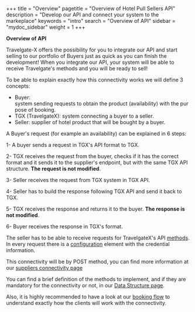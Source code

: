 +++
title = "Overview"
pagetitle = "Overview of Hotel Pull Sellers API"
description = "Develop our API and connect your system to the markeplace"
keywords = "intro"
search = "Overview of API"
sidebar = "mydoc_sidebar"
weight = 1
+++

**Overview of API**

Travelgate-X offers the possibility for you to integrate our API and start selling to our portfolio of Buyers just as quick as you can finish the development!
When you integrate our API, your system will be able to receive Travelgate's methods and you will be ready to sell!  

To be able to explain exactly how this connectivity works we will define 3 concepts:

- Buyer: system sending requests to obtain the product (availability) with the purpose of booking.
- TGX (TravelgateX): system connecting a buyer to a seller.
- Seller: supplier of hotel product that will be bought by a buyer.

A Buyer's request (for example an availability) can be explained in 6 steps:

1- A buyer sends a request in TGX's API format to TGX.

2- TGX receives the request from the buyer, checks if it has the correct format and it sends it to the supplier's endpoint, but with the same TGX API structure. **The request is not modified**.

3- Seller receives the request from TGX system in TGX API.

4- Seller has to build the response following TGX API and send it back to TGX.

5- TGX receives the response and returns it to the buyer. **The response is not modified**.

6- Buyer receives the response in TGX's format.


The seller has to be able to receive requests for TravelgateX's API [methods](/hotelpullsellers/methods/messages/). In every request there is a [configuration](/hotelpullsellers/how-to-guides/configuration/) element with the credential information.

This connectivity will be by POST method, you can find more information at our [suppliers connectivity page](/hotelpullsellers/how-to-guides/connectivity/)

You can find a brief definition of the methods to implement, and if they are mandatory for the connectivity or not, in our [Data Structure page](/hotelpullsellers/methods/data-structure/).

Also, it is highly recommended to have a look at our [booking flow](/hotelpullsellers/how-to-guides/booking-flow/) to understand exactly how the clients will work with the connectivity.
